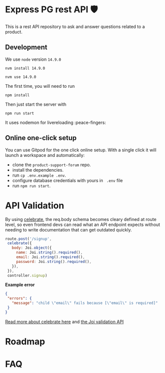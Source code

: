 # Express PG rest API 🛡️

This is a rest API repository to ask and answer questions related to a product.

## Development

We use `node` version `14.9.0`

```
nvm install 14.9.0
```

```
nvm use 14.9.0
```

The first time, you will need to run

```
npm install
```

Then just start the server with

```
npm run start
```
It uses nodemon for livereloading :peace-fingers:

## Online one-click setup

You can use Gitpod for the one click online setup. With a single click it will launch a workspace and automatically:

- clone the `product-support-forum` repo.
- install the dependencies.
- run `cp .env.example .env`.
- configure database credentials with yours in ` .env` file
- run `npm run start`.


# API Validation

 By using [celebrate](https://github.com/arb/celebrate), the req.body schema becomes cleary defined at route level, so even frontend devs can read what an API endpoint expects without needing to write documentation that can get outdated quickly.

 ```js
 route.post('/signup',
  celebrate({
    body: Joi.object({
      name: Joi.string().required(),
      email: Joi.string().required(),
      password: Joi.string().required(),
    }),
  }),
  controller.signup)
 ```

 **Example error**

 ```json
 {
  "errors": {
    "message": "child \"email\" fails because [\"email\" is required]"
  }
 }
 ```

[Read more about celebrate here](https://github.com/arb/celebrate) and [the Joi validation API](https://github.com/hapijs/joi/blob/v15.0.1/API.md)

# Roadmap



# FAQ
